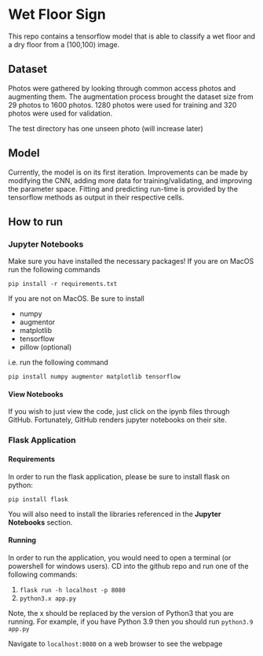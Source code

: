 # Wet Floor Sign

This repo contains a tensorflow model that is able to classify a wet floor and a dry floor from a (100,100) image.


## Dataset

Photos were gathered by looking through common access photos and augmenting them. The augmentation process brought the dataset size from 29 photos to 1600 photos. 1280 photos were used for training and 320 photos were used for validation.

The test directory has one unseen photo (will increase later)

## Model

Currently, the model is on its first iteration. Improvements can be made by modifying the CNN, adding more data for training/validating, and improving the parameter space. Fitting and predicting run-time is provided by the tensorflow methods as output in their respective cells.


## How to run

### Jupyter Notebooks

Make sure you have installed the necessary packages! If you are on MacOS run the following commands

```
pip install -r requirements.txt
```

If you are not on MacOS. Be sure to install 

- numpy
- augmentor
- matplotlib
- tensorflow
- pillow (optional)

i.e. run the following command

```
pip install numpy augmentor matplotlib tensorflow
```



#### View Notebooks

If you wish to just view the code, just click on the ipynb files through GitHub. Fortunately, GitHub renders jupyter notebooks on their site.

### Flask Application

#### Requirements

In order to run the flask application, please be sure to install flask on python:

``` pip install flask ```

You will also need to install the libraries referenced in the **Jupyter Notebooks** section.

#### Running

In order to run the application, you would need to open a terminal (or powershell for windows users). CD into the github repo and run one of the following commands:


1. ``` flask run -h localhost -p 8080 ```
2. ``` python3.x app.py ```

Note, the x should be replaced by the version of Python3 that you are running. For example, if you have Python 3.9 then you should run ``` python3.9 app.py ```

Navigate to ``` localhost:8080 ``` on a web browser to see the webpage